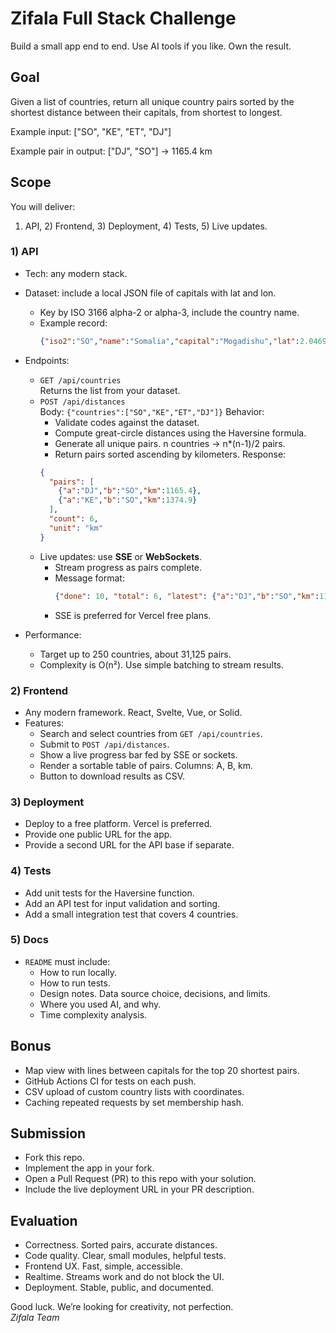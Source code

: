 # Zifala Full Stack Challenge

Build a small app end to end. Use AI tools if you like. Own the result.

## Goal

Given a list of countries, return all unique country pairs sorted by the
shortest distance between their capitals, from shortest to longest.

Example input:
["SO", "KE", "ET", "DJ"]

Example pair in output:
["DJ", "SO"] -> 1165.4 km

## Scope

You will deliver:
1) API, 2) Frontend, 3) Deployment, 4) Tests, 5) Live updates.

### 1) API

- Tech: any modern stack.
- Dataset: include a local JSON file of capitals with lat and lon.
  - Key by ISO 3166 alpha-2 or alpha-3, include the country name.
  - Example record:
    ```json
    {"iso2":"SO","name":"Somalia","capital":"Mogadishu","lat":2.0469,"lon":45.3182}
    ```
- Endpoints:
  - `GET /api/countries`  
    Returns the list from your dataset.
  - `POST /api/distances`  
    Body: `{"countries":["SO","KE","ET","DJ"]}`
    Behavior:
      - Validate codes against the dataset.
      - Compute great-circle distances using the Haversine formula.
      - Generate all unique pairs. n countries -> n*(n-1)/2 pairs.
      - Return pairs sorted ascending by kilometers.
    Response:
    ```json
    {
      "pairs": [
        {"a":"DJ","b":"SO","km":1165.4},
        {"a":"KE","b":"SO","km":1374.9}
      ],
      "count": 6,
      "unit": "km"
    }
    ```
  - Live updates: use **SSE** or **WebSockets**.
    - Stream progress as pairs complete.
    - Message format:
      ```json
      {"done": 10, "total": 6, "latest": {"a":"DJ","b":"SO","km":1165.4}}
      ```
    - SSE is preferred for Vercel free plans.

- Performance:
  - Target up to 250 countries, about 31,125 pairs.
  - Complexity is O(n²). Use simple batching to stream results.

### 2) Frontend

- Any modern framework. React, Svelte, Vue, or Solid.
- Features:
  - Search and select countries from `GET /api/countries`.
  - Submit to `POST /api/distances`.
  - Show a live progress bar fed by SSE or sockets.
  - Render a sortable table of pairs. Columns: A, B, km.
  - Button to download results as CSV.

### 3) Deployment

- Deploy to a free platform. Vercel is preferred.
- Provide one public URL for the app.
- Provide a second URL for the API base if separate.

### 4) Tests

- Add unit tests for the Haversine function.
- Add an API test for input validation and sorting.
- Add a small integration test that covers 4 countries.

### 5) Docs

- `README` must include:
  - How to run locally.
  - How to run tests.
  - Design notes. Data source choice, decisions, and limits.
  - Where you used AI, and why.
  - Time complexity analysis.

## Bonus

- Map view with lines between capitals for the top 20 shortest pairs.
- GitHub Actions CI for tests on each push.
- CSV upload of custom country lists with coordinates.
- Caching repeated requests by set membership hash.

## Submission

- Fork this repo.  
- Implement the app in your fork.  
- Open a Pull Request (PR) to this repo with your solution.  
- Include the live deployment URL in your PR description.


## Evaluation

- Correctness. Sorted pairs, accurate distances.
- Code quality. Clear, small modules, helpful tests.
- Frontend UX. Fast, simple, accessible.
- Realtime. Streams work and do not block the UI.
- Deployment. Stable, public, and documented.


Good luck. We’re looking for creativity, not perfection.  
_Zifala Team_